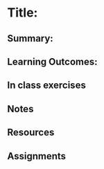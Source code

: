 # Title:

## Summary:

## Learning Outcomes:

## In class exercises

## Notes

## Resources

## Assignments